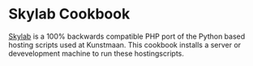 Skylab Cookbook
===============

[Skylab](https://github.com/Kunstmaan/skylab) is a 100% backwards compatible PHP port of the Python based hosting scripts used at Kunstmaan. This cookbook installs a server or devevelopment machine to run these hostingscripts.
